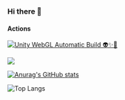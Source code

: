 ### Hi there 👋

#### Actions

[![Unity WebGL Automatic Build 👽✨🚀](https://github.com/NikkiAsteinza/Unity-WebGL-Automatic-build-and-deployment/actions/workflows/main.yml/badge.svg)](https://github.com/NikkiAsteinza/Unity-WebGL-Automatic-build-and-deployment/actions/workflows/main.yml)

<!--
**NikkiAsteinza/NikkiAsteinza** is a ✨ _special_ ✨ repository because its `README.md` (this file) appears on your GitHub profile.




Here are some ideas to get you started:

- 🔭 I’m currently working on ...
- 🌱 I’m currently learning ...
- 👯 I’m looking to collaborate on ...
- 🤔 I’m looking for help with ...
- 💬 Ask me about ...
- 📫 How to reach me: ...
- 😄 Pronouns: ...
- ⚡ Fun fact: ...
-->
[Ÿ HŸPE]: https://yhype.me
[GitHub Profile Views Counter]: https://github.com/antonkomarev/github-profile-views-counter

![](https://hit.yhype.me/github/profile?user_id=1849174)

[![Anurag's GitHub stats](https://github-readme-stats.vercel.app/api?username=nikkiasteinza)](https://github.com/anuraghazra/github-readme-stats)

![Top Langs](https://github-readme-stats.vercel.app/api/top-langs/?username=nikkiasteinza&size_weight=0.5&count_weight=0.5)
